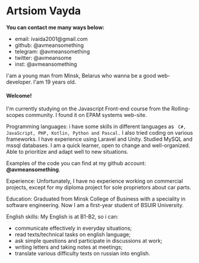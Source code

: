 <h1>Artsiom Vayda</h1>
<strong>You can contact me many ways below:</strong>
<ul>
<li>email: ivaida2001@gmail.com</li>
<li>github: @avmeansomething</li>
<li>telegram: @avmeansomething</li>
<li>twitter: @avmeansome</li>
<li>inst: @avmeansomething</li>
</ul>

<p>I'am a young man from Minsk, Belarus who wanna be a good web-developer. I'am 19 years old.</p>
<h4>Welcome!</h4> 
<p>I'm currently studying on the Javascript Front-end course from the Rolling-scopes community. I found it on EPAM systems web-site.</p>

<p>Programming languages: i have some skills in different languages as <code> C#, JavaScript, PHP, Kotlin, Python and Pascal.</code>
I also tried coding on various frameworks. I have experience using Laravel and Unity. 
Studied MySQL and mssql databases.
I am а quick learner, open to change and well-organized. Able to prioritize and adapt well to new situations.</p>

<p>Examples of the code you can find at my github account: <strong>@avmeansomething</strong>.</p>

<p>Experience: Unfortunately, I have no experience working on commercial projects, except for my diploma project for sole proprietors about car parts.</p>

<p>Education: Graduated from Minsk College of Business with a speciality in software engineering. Now I am a first-year student of BSUIR University.</p>

<p>English skills: My English is at B1-B2, so i can:
<ul>

<li>communicate effectively in everyday situations;</li>
<li>read texts/technical tasks on english language;</li>
<li>ask simple questions and participate in discussions at work;</li>
<li>writing letters and taking notes at meetings;</li>
<li>translate various difficulty texts on russian into english.
</ul></p>

<p></p>
